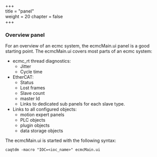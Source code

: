 +++  
title = "panel"   
weight = 20
chapter = false  
+++

### Overview panel
For an overview of an ecmc system, the ecmcMain.ui panel is a good starting point.
The ecmcMain.ui covers most parts of an ecmc system:
* ecmc_rt thread diagnostics:
    - Jitter
    - Cycle time
* EtherCAT:
    - Status 
    - Lost frames
    - Slave count
    - master Id
    - Links to dedicated sub panels for each slave type.
* Links to all configured objects:
    - motion expert panels
    - PLC objects
    - plugin objects
    - data storage objects

The ecmcMain.ui is started with the following syntax:
```
caqtdm -macro "IOC=<ioc_name>" ecmcMain.ui
```
